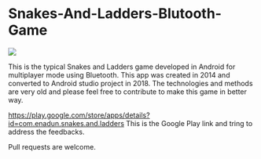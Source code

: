 # Snakes-And-Ladders-Blutooth-Game

![](https://lh3.ggpht.com/j8EDF8LIXUvGBqbFIo9CSQ0Fa8WAnrHgdVsEERNVyFl922Zbm38WjX4GHigBAvl4MQ=w1280-h617-rw)

This is the typical Snakes and Ladders game developed in Android for multiplayer mode using Bluetooth.
This app was created in 2014 and converted to Android studio project in 2018.
The technologies and methods are very old and please feel free to contribute to make this game in better way.

https://play.google.com/store/apps/details?id=com.enadun.snakes.and.ladders
This is the Google Play link and tring to address the feedbacks.

Pull requests are welcome.
